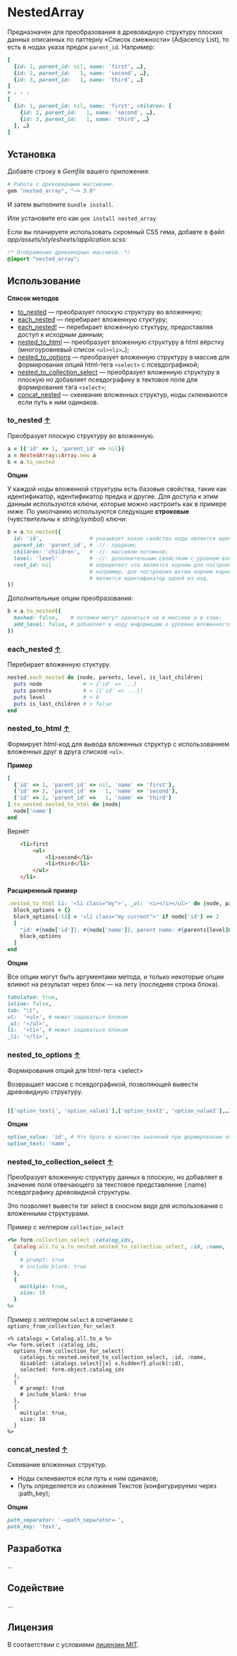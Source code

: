 # NestedArray

Предназначен для преобразования в древовидную структуру плоских данных описанных
по паттерну «Список смежности» (Adjacency List), то есть в нодах указа предок
`parent_id`. Например:

```ruby
[
  {id: 1, parent_id: nil, name: 'first', …},
  {id: 2, parent_id:   1, name: 'second', …},
  {id: 3, parent_id:   1, name: 'third', …}
]
# ↓ ↓ ↓
[
  {id: 1, parent_id: nil, name: 'first', children: [
    {id: 2, parent_id:   1, name: 'second', …},
    {id: 3, parent_id:   1, name: 'third', …}
  ], …}
]
```




## Установка

Добавте строку в _Gemfile_ вашего приложения:

```ruby
# Работа с древовидными массивами.
gem "nested_array", "~> 3.0"
```

И затем выполните `bundle install`.

Или установите его как `gem install nested_array`

Если вы планируете использовать скромный CSS гема, добавте в
файл _app/assets/stylesheets/application.scss_:

```css
/* Отображение древовидных массивов. */
@import "nested_array";
```


## Использование

<a name="methods"></a>
__Список методов__

* [to_nested](#to_nested) — преобразует плоскую структуру во вложенную;
* [each_nested](#each_nested) — перебирает вложенную стуктуру;
* [each_nested!](#each_nested) — перебирает вложенную стуктуру, предоставляя доступ к исходным данным;
* [nested_to_html](#nested_to_html) — преобразует вложенную структуру в html вёрстку (многоуровневый список `<ul><li>…`);
* [nested_to_options](#nested_to_options) — преобразует вложенную структуру в массив для формирования опций html-тега `<select>` с псевдографикой;
* [nested_to_collection_select](#nested_to_collection_select) — преобразует вложенную структуру в плоскую но добавляет псевдографику в тектовое поле для формирования тэга `<select>`;
* [concat_nested](#concat_nested) — скеивание вложенных структур, ноды склеиваются если путь к ним одинаков.




<a name="to_nested"></a>
### to_nested [↑](#methods "К методам")

Преобразует плоскую структуру во вложенную.

```ruby
a = [{'id' => 1, 'parent_id' => nil}]
a = NestedArray::Array.new a
b = a.to_nested
```

__Опции__

У каждой ноды вложенной структуры есть базовые свойства, такие как
идентификатор, идентификатор предка и другие. Для доступа к этим данным
используются ключи, которые можно настроить как в примере ниже. По умолчанию
используются следующие __строковые__ (_чувствительны к string/symbol_) ключи:

```ruby
b = a.to_nested({
  id: 'id',               # указывает какое свойство ноды является идентификатором;
  parent_id: 'parent_id', # -//- предком;
  children: 'children',   # -//- массивом потомков;
  level: 'level'          # -//- дополнительным свойством с уровнем вложенности;
  root_id: nil            # определяет что является корнем для построения дерева,
                          # например, для построения ветви корнем корнем
                          # является идентификатор одной из нод.
})
```

Дополнительные опции преобразования:

```ruby
b = a.to_nested({
  hashed: false,    # потомки могут храниться не в массиве а в хэше;
  add_level: false, # добавляет в ноду информацию о уровене вложенности ноды;
})
```




<a name="each_nested"></a>
### each_nested [↑](#methods "К методам")

Перебирает вложенную стуктуру.

```ruby
nested.each_nested do |node, parents, level, is_last_children|
  puts node             # > {'id' => ...}
  puts parents          # > [{'id' => ...}]
  puts level            # > 0
  puts is_last_children # > false
end
```




<a name="nested_to_html"></a>
### nested_to_html [↑](#methods "К методам")

Формирует _html_-код для вывода вложенных структур с использованием вложенных друг в друга списков `<ul>`.

__Пример__

```ruby
[
  {'id' => 1, 'parent_id' => nil, 'name' => 'first'},
  {'id' => 2, 'parent_id' =>   1, 'name' => 'second'},
  {'id' => 3, 'parent_id' =>   1, 'name' => 'third'}
].to_nested.nested_to_html do |node|
  node['name']
end
```

Вернёт

```html
	<li>first
		<ul>
			<li>second</li>
			<li>third</li>
		</ul>
	</li>
```

__Расширенный пример__

```ruby
.nested_to_html li: '<li class="my">', _ul: '<i></i></ul>' do |node, parents, level|
  block_options = {}
  block_options[:li] = '<li class="my current">' if node['id'] == 2
  [
  	"id: #{node['id']}, #{node['name']}, parent name: #{parents[level]&.[]('name')}",
  	block_options
  ]
end
```

__Опции__

Все опции могут быть аргументами метода, и только некоторые опции влияют на результат через блок — на лету (последняя строка блока).

```ruby
tabulated: true,
inline: false,
tab: "\t",
ul:  '<ul>', # может задаваться блоком
_ul: '</ul>',
li:  '<li>', # может задаваться блоком
_li: '</li>',
```




<a name="nested_to_options"></a>
### nested_to_options [↑](#methods "К методам")

Формирования опций для html-тега &lt;select&gt;

Возвращает массив с псевдографикой, позволяющей вывести древовидную структуру.

```ruby

[['option_text1', 'option_value1'],['option_text2', 'option_value2'],…]
```

__Опции__

```ruby
option_value: 'id', # Что брать в качестве значений при формировании опций селекта.
option_text: 'name',
```




<a name="nested_to_collection_select"></a>
### nested_to_collection_select [↑](#methods "К методам")

Преобразует вложенную структуру данных в плоскую, но добавляет в значение поля
отвечающего за текстовое представление (:name) псевдографику древовидной
структуры.

Это позволяет вывести тэг select в сносном виде для использования с вложенными
структурами.

Пример с хелпером `collection_select`

```rb
<%= form.collection_select :catalog_ids,
  Catalog.all.to_a.to_nested.nested_to_collection_select, :id, :name,
  {
    # prompt: true
    # include_blank: true
  },
  {
    multiple: true,
    size: 10
  }
%>
```

Пример с хелпером `select` в сочетании с `options_from_collection_for_select`

```erb
<% catalogs = Catalog.all.to_a %>
<%= form.select :catalog_ids,
  options_from_collection_for_select(
    catalogs.to_nested.nested_to_collection_select, :id, :name,
    disabled: catalogs.select{|x| x.hidden?}.pluck(:id),
    selected: form.object.catalog_ids
  ),
  {
    # prompt: true
    # include_blank: true
  },
  {
    multiple: true,
    size: 10
  }
%>
```




<a name="concat_nested"></a>
### concat_nested [↑](#methods "К методам")

Скеивание вложенных структур.

* Ноды склеиваются если путь к ним одинаков;
* Путь определяется из сложения Текстов (конфигурируемо через :path_key);

__Опции__

```ruby
path_separator: '-=path_separator=-',
path_key: 'text',
```




## Разработка

…




## Содействие

…




## Лицензия

В соответствии с условиями [лицензии MIT](https://opensource.org/licenses/MIT).
